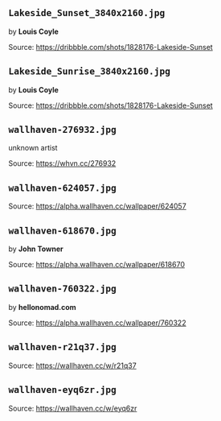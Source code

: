 ## `Lakeside_Sunset_3840x2160.jpg`
by **Louis Coyle**

Source: https://dribbble.com/shots/1828176-Lakeside-Sunset


## `Lakeside_Sunrise_3840x2160.jpg`
by **Louis Coyle**

Source: https://dribbble.com/shots/1828176-Lakeside-Sunset

## `wallhaven-276932.jpg`
unknown artist

Source: https://whvn.cc/276932


## `wallhaven-624057.jpg`

Source: https://alpha.wallhaven.cc/wallpaper/624057

## `wallhaven-618670.jpg`
by **John Towner**

Source: https://alpha.wallhaven.cc/wallpaper/618670

## `wallhaven-760322.jpg`
by **hellonomad.com**

Source: https://alpha.wallhaven.cc/wallpaper/760322

## `wallhaven-r21q37.jpg`

Source: https://wallhaven.cc/w/r21q37

## `wallhaven-eyq6zr.jpg`

Source: https://wallhaven.cc/w/eyq6zr
